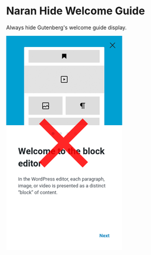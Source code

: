 # Naran Hide Welcome Guide
Always hide Gutenberg's welcome guide display.

![](./welcome-screen.png)
